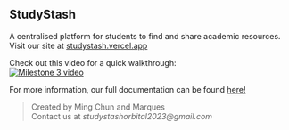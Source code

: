 ## StudyStash

A centralised platform for students to find and share academic resources.\
 Visit our site at [studystash.vercel.app](https://studystash.vercel.app/)

Check out this video for a quick walkthrough:\
[![Milestone 3 video](http://img.youtube.com/vi/Rdhrr8w43kI/0.jpg)](https://youtu.be/Rdhrr8w43kI)

For more information, our full documentation can be found [here!](https://docs.google.com/document/d/17Ot3EM-E0C73VrvJsom83tdfLvhBgyu7EOQvEUHICR8/edit?usp=sharing)

> Created by Ming Chun and Marques\
> Contact us at _studystashorbital2023@gmail.com_
